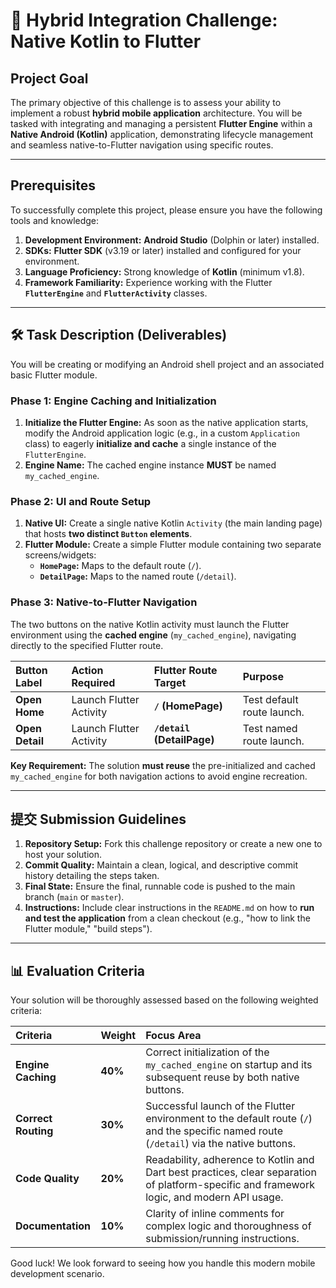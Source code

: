 # 🚀 Hybrid Integration Challenge: Native Kotlin to Flutter

## Project Goal
The primary objective of this challenge is to assess your ability to implement a robust **hybrid mobile application** architecture. You will be tasked with integrating and managing a persistent **Flutter Engine** within a **Native Android (Kotlin)** application, demonstrating lifecycle management and seamless native-to-Flutter navigation using specific routes.

---

## Prerequisites
To successfully complete this project, please ensure you have the following tools and knowledge:

1.  **Development Environment:** **Android Studio** (Dolphin or later) installed.
2.  **SDKs:** **Flutter SDK** (v3.19 or later) installed and configured for your environment.
3.  **Language Proficiency:** Strong knowledge of **Kotlin** (minimum v1.8).
4.  **Framework Familiarity:** Experience working with the Flutter **`FlutterEngine`** and **`FlutterActivity`** classes.

---

## 🛠️ Task Description (Deliverables)

You will be creating or modifying an Android shell project and an associated basic Flutter module.

### **Phase 1: Engine Caching and Initialization**

1.  **Initialize the Flutter Engine:** As soon as the native application starts, modify the Android application logic (e.g., in a custom `Application` class) to eagerly **initialize and cache** a single instance of the `FlutterEngine`.
2.  **Engine Name:** The cached engine instance **MUST** be named `my_cached_engine`.

### **Phase 2: UI and Route Setup**

1.  **Native UI:** Create a single native Kotlin `Activity` (the main landing page) that hosts **two distinct `Button` elements**.
2.  **Flutter Module:** Create a simple Flutter module containing two separate screens/widgets:
    * **`HomePage`:** Maps to the default route (`/`).
    * **`DetailPage`:** Maps to the named route (`/detail`).

### **Phase 3: Native-to-Flutter Navigation**

The two buttons on the native Kotlin activity must launch the Flutter environment using the **cached engine** (`my_cached_engine`), navigating directly to the specified Flutter route.

| Button Label | Action Required | Flutter Route Target | Purpose |
| :--- | :--- | :--- | :--- |
| **Open Home** | Launch Flutter Activity | **`/` (HomePage)** | Test default route launch. |
| **Open Detail** | Launch Flutter Activity | **`/detail` (DetailPage)** | Test named route launch. |

**Key Requirement:** The solution **must reuse** the pre-initialized and cached `my_cached_engine` for both navigation actions to avoid engine recreation.

---

## 提交 Submission Guidelines

1.  **Repository Setup:** Fork this challenge repository or create a new one to host your solution.
2.  **Commit Quality:** Maintain a clean, logical, and descriptive commit history detailing the steps taken.
3.  **Final State:** Ensure the final, runnable code is pushed to the main branch (`main` or `master`).
4.  **Instructions:** Include clear instructions in the `README.md` on how to **run and test the application** from a clean checkout (e.g., "how to link the Flutter module," "build steps").

---

## 📊 Evaluation Criteria

Your solution will be thoroughly assessed based on the following weighted criteria:

| Criteria | Weight | Focus Area |
| :--- | :--- | :--- |
| **Engine Caching** | **40%** | Correct initialization of the `my_cached_engine` on startup and its subsequent reuse by both native buttons. |
| **Correct Routing** | **30%** | Successful launch of the Flutter environment to the default route (`/`) and the specific named route (`/detail`) via the native buttons. |
| **Code Quality** | **20%** | Readability, adherence to Kotlin and Dart best practices, clear separation of platform-specific and framework logic, and modern API usage. |
| **Documentation** | **10%** | Clarity of inline comments for complex logic and thoroughness of submission/running instructions. |

Good luck! We look forward to seeing how you handle this modern mobile development scenario.
